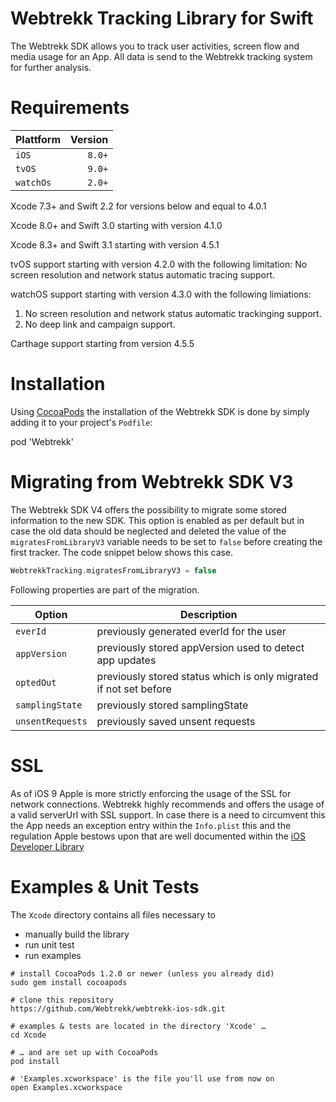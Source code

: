 Webtrekk Tracking Library for Swift
===================================


The Webtrekk SDK allows you to track user activities, screen flow and media usage for an App. All data is send to the Webtrekk tracking system for further analysis.

Requirements
============

| Plattform | Version            |
|-----------|-------------------:|
| `iOS`     |             `8.0+` |
| `tvOS`    |             `9.0+` |
| `watchOs` |             `2.0+` |

Xcode 7.3+ and Swift 2.2 for versions below and equal to 4.0.1

Xcode 8.0+ and Swift 3.0 starting with version 4.1.0

Xcode 8.3+ and Swift 3.1 starting with version 4.5.1

tvOS support starting with version 4.2.0 with the following limitation:
No screen resolution and network status automatic tracing support.

watchOS support starting with version 4.3.0 with the following limiations:
1. No screen resolution and network status automatic trackinging support.
2. No deep link and campaign support.

Carthage support starting from version 4.5.5


Installation
============

Using [CocoaPods](htttp://cocoapods.org) the installation of the Webtrekk SDK is done by simply adding it to your project's `Podfile`:

pod 'Webtrekk'

Migrating from Webtrekk SDK V3
==============================

The Webtrekk SDK V4 offers the possibility to migrate some stored information to the new SDK. This option is enabled as per default but in case the old data should be neglected and deleted the value of the `migratesFromLibraryV3` variable needs to be set to `false` before creating the first tracker. The code snippet below shows this case.

```swift
WebtrekkTracking.migratesFromLibraryV3 = false
```

Following properties are part of the migration.

| Option           | Description                                                       |
|------------------|-------------------------------------------------------------------|
| `everId`         | previously generated everId for the user                          |
| `appVersion`     | previously stored appVersion used to detect app updates           |
| `optedOut`       | previously stored status which is only migrated if not set before |
| `samplingState`  | previously stored samplingState                                   |
| `unsentRequests` | previously saved unsent requests                                  |

SSL
===

As of iOS 9 Apple is more strictly enforcing the usage of the SSL for network connections. Webtrekk highly recommends and offers the usage of a valid serverUrl with SSL support. In case there is a need to circumvent this the App needs an exception entry within the `Info.plist` this and the regulation Apple bestows upon that are well documented within the [iOS Developer Library](https://developer.apple.com/library/ios/documentation/General/Reference/InfoPlistKeyReference/Articles/CocoaKeys.html#//apple_ref/doc/uid/TP40009251-SW33)

Examples & Unit Tests
=====================

The `Xcode` directory contains all files necessary to

-	manually build the library
-	run unit test
-	run examples

```shell
# install CocoaPods 1.2.0 or newer (unless you already did)
sudo gem install cocoapods

# clone this repository
https://github.com/Webtrekk/webtrekk-ios-sdk.git

# examples & tests are located in the directory 'Xcode' …
cd Xcode

# … and are set up with CocoaPods
pod install

# 'Examples.xcworkspace' is the file you'll use from now on
open Examples.xcworkspace
```
